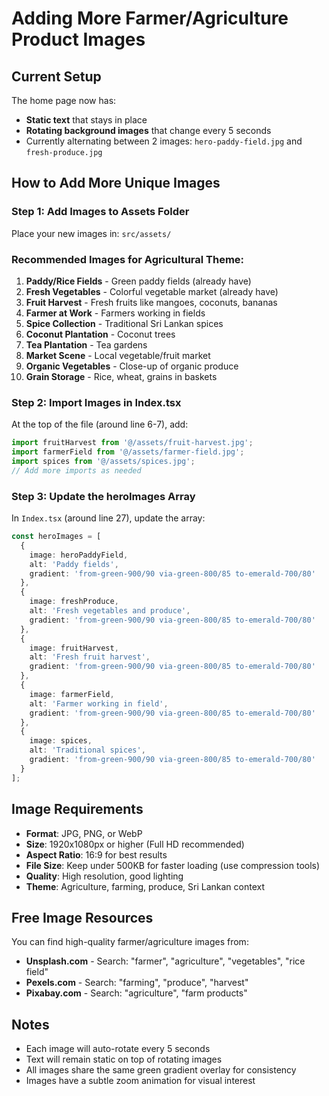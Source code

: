 # Adding More Farmer/Agriculture Product Images

## Current Setup
The home page now has:
- **Static text** that stays in place
- **Rotating background images** that change every 5 seconds
- Currently alternating between 2 images: `hero-paddy-field.jpg` and `fresh-produce.jpg`

## How to Add More Unique Images

### Step 1: Add Images to Assets Folder
Place your new images in: `src/assets/`

### Recommended Images for Agricultural Theme:
1. **Paddy/Rice Fields** - Green paddy fields (already have)
2. **Fresh Vegetables** - Colorful vegetable market (already have)
3. **Fruit Harvest** - Fresh fruits like mangoes, coconuts, bananas
4. **Farmer at Work** - Farmers working in fields
5. **Spice Collection** - Traditional Sri Lankan spices
6. **Coconut Plantation** - Coconut trees
7. **Tea Plantation** - Tea gardens
8. **Market Scene** - Local vegetable/fruit market
9. **Organic Vegetables** - Close-up of organic produce
10. **Grain Storage** - Rice, wheat, grains in baskets

### Step 2: Import Images in Index.tsx

At the top of the file (around line 6-7), add:
```typescript
import fruitHarvest from '@/assets/fruit-harvest.jpg';
import farmerField from '@/assets/farmer-field.jpg';
import spices from '@/assets/spices.jpg';
// Add more imports as needed
```

### Step 3: Update the heroImages Array

In `Index.tsx` (around line 27), update the array:
```typescript
const heroImages = [
  {
    image: heroPaddyField,
    alt: 'Paddy fields',
    gradient: 'from-green-900/90 via-green-800/85 to-emerald-700/80'
  },
  {
    image: freshProduce,
    alt: 'Fresh vegetables and produce',
    gradient: 'from-green-900/90 via-green-800/85 to-emerald-700/80'
  },
  {
    image: fruitHarvest,
    alt: 'Fresh fruit harvest',
    gradient: 'from-green-900/90 via-green-800/85 to-emerald-700/80'
  },
  {
    image: farmerField,
    alt: 'Farmer working in field',
    gradient: 'from-green-900/90 via-green-800/85 to-emerald-700/80'
  },
  {
    image: spices,
    alt: 'Traditional spices',
    gradient: 'from-green-900/90 via-green-800/85 to-emerald-700/80'
  }
];
```

## Image Requirements
- **Format**: JPG, PNG, or WebP
- **Size**: 1920x1080px or higher (Full HD recommended)
- **Aspect Ratio**: 16:9 for best results
- **File Size**: Keep under 500KB for faster loading (use compression tools)
- **Quality**: High resolution, good lighting
- **Theme**: Agriculture, farming, produce, Sri Lankan context

## Free Image Resources
You can find high-quality farmer/agriculture images from:
- **Unsplash.com** - Search: "farmer", "agriculture", "vegetables", "rice field"
- **Pexels.com** - Search: "farming", "produce", "harvest"
- **Pixabay.com** - Search: "agriculture", "farm products"

## Notes
- Each image will auto-rotate every 5 seconds
- Text will remain static on top of rotating images
- All images share the same green gradient overlay for consistency
- Images have a subtle zoom animation for visual interest
